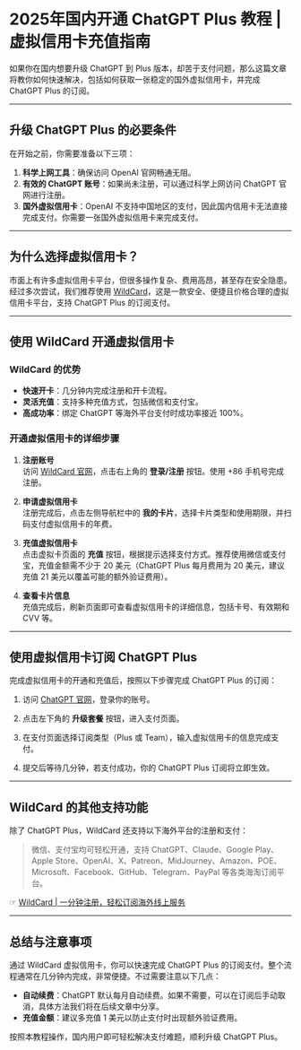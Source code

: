 # 2025年国内开通 ChatGPT Plus 教程 | 虚拟信用卡充值指南

如果你在国内想要升级 ChatGPT 到 Plus 版本，却苦于支付问题，那么这篇文章将教你如何快速解决，包括如何获取一张稳定的国外虚拟信用卡，并完成 ChatGPT Plus 的订阅。

---

## 升级 ChatGPT Plus 的必要条件

在开始之前，你需要准备以下三项：
1. **科学上网工具**：确保访问 OpenAI 官网畅通无阻。
2. **有效的 ChatGPT 账号**：如果尚未注册，可以通过科学上网访问 ChatGPT 官网进行注册。
3. **国外虚拟信用卡**：OpenAI 不支持中国地区的支付，因此国内信用卡无法直接完成支付。你需要一张国外虚拟信用卡来完成支付。

---

## 为什么选择虚拟信用卡？

市面上有许多虚拟信用卡平台，但很多操作复杂、费用高昂，甚至存在安全隐患。经过多次尝试，我们推荐使用 [WildCard](https://bit.ly/bewildcard)，这是一款安全、便捷且价格合理的虚拟信用卡平台，支持 ChatGPT Plus 的订阅支付。

---

## 使用 WildCard 开通虚拟信用卡

### WildCard 的优势
- **快速开卡**：几分钟内完成注册和开卡流程。
- **灵活充值**：支持多种充值方式，包括微信和支付宝。
- **高成功率**：绑定 ChatGPT 等海外平台支付时成功率接近 100%。

### 开通虚拟信用卡的详细步骤
1. **注册账号**  
   访问 [WildCard 官网](https://bit.ly/bewildcard)，点击右上角的 **登录/注册** 按钮。使用 +86 手机号完成注册。


2. **申请虚拟信用卡**  
   注册完成后，点击左侧导航栏中的 **我的卡片**，选择卡片类型和使用期限，并扫码支付虚拟信用卡的年费。

3. **充值虚拟信用卡**  
   点击虚拟卡页面的 **充值** 按钮，根据提示选择支付方式。推荐使用微信或支付宝，充值金额需不少于 20 美元（ChatGPT Plus 每月费用为 20 美元，建议充值 21 美元以覆盖可能的额外验证费用）。


4. **查看卡片信息**  
   充值完成后，刷新页面即可查看虚拟信用卡的详细信息，包括卡号、有效期和 CVV 等。

---

## 使用虚拟信用卡订阅 ChatGPT Plus

完成虚拟信用卡的开通和充值后，按照以下步骤完成 ChatGPT Plus 的订阅：
1. 访问 [ChatGPT 官网](https://chat.openai.com/)，登录你的账号。
2. 点击左下角的 **升级套餐** 按钮，进入支付页面。


3. 在支付页面选择订阅类型（Plus 或 Team），输入虚拟信用卡的信息完成支付。


4. 提交后等待几分钟，若支付成功，你的 ChatGPT Plus 订阅将立即生效。

---

## WildCard 的其他支持功能

除了 ChatGPT Plus，WildCard 还支持以下海外平台的注册和支付：
> 微信、支付宝均可轻松开通，支持 ChatGPT、Claude、Google Play、Apple Store、OpenAI、X、Patreon、MidJourney、Amazon、POE、Microsoft、Facebook、GitHub、Telegram、PayPal 等各类海淘订阅平台。

☞ [WildCard | 一分钟注册，轻松订阅海外线上服务](https://bit.ly/bewildcard)

---

## 总结与注意事项

通过 WildCard 虚拟信用卡，你可以快速完成 ChatGPT Plus 的订阅支付。整个流程通常在几分钟内完成，非常便捷。不过需要注意以下几点：
- **自动续费**：ChatGPT 默认每月自动续费。如果不需要，可以在订阅后手动取消，具体方法我们将在后续文章中分享。
- **充值金额**：建议多充值 1 美元以防止支付时出现额外验证费用。

按照本教程操作，国内用户即可轻松解决支付难题，顺利升级 ChatGPT Plus。
